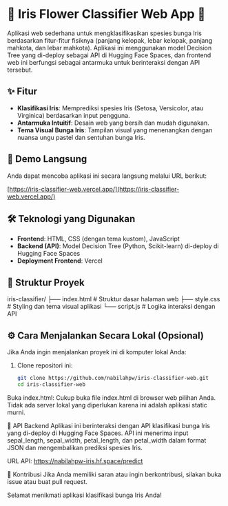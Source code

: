 # 🌸 Iris Flower Classifier Web App 🌸

Aplikasi web sederhana untuk mengklasifikasikan spesies bunga Iris berdasarkan fitur-fitur fisiknya (panjang kelopak, lebar kelopak, panjang mahkota, dan lebar mahkota). Aplikasi ini menggunakan model Decision Tree yang di-deploy sebagai API di Hugging Face Spaces, dan frontend web ini berfungsi sebagai antarmuka untuk berinteraksi dengan API tersebut.

## ✨ Fitur
- **Klasifikasi Iris**: Memprediksi spesies Iris (Setosa, Versicolor, atau Virginica) berdasarkan input pengguna.
- **Antarmuka Intuitif**: Desain web yang bersih dan mudah digunakan.
- **Tema Visual Bunga Iris**: Tampilan visual yang menenangkan dengan nuansa ungu pastel dan sentuhan bunga Iris.

## 🚀 Demo Langsung
Anda dapat mencoba aplikasi ini secara langsung melalui URL berikut:

[https://iris-classifier-web.vercel.app/](https://iris-classifier-web.vercel.app/)

## 🛠️ Teknologi yang Digunakan
- **Frontend**: HTML, CSS (dengan tema kustom), JavaScript
- **Backend (API)**: Model Decision Tree (Python, Scikit-learn) di-deploy di Hugging Face Spaces
- **Deployment Frontend**: Vercel

## 📄 Struktur Proyek
iris-classifier/
├── index.html    # Struktur dasar halaman web
├── style.css     # Styling dan tema visual aplikasi
└── script.js     # Logika interaksi dengan API

## ⚙️ Cara Menjalankan Secara Lokal (Opsional)
Jika Anda ingin menjalankan proyek ini di komputer lokal Anda:

1. Clone repositori ini:
   ```bash
   git clone https://github.com/nabilahpw/iris-classifier-web.git
   cd iris-classifier-web

Buka index.html:
Cukup buka file index.html di browser web pilihan Anda. Tidak ada server lokal yang diperlukan karena ini adalah aplikasi static murni.

🔗 API Backend
Aplikasi ini berinteraksi dengan API klasifikasi bunga Iris yang di-deploy di Hugging Face Spaces. API ini menerima input sepal_length, sepal_width, petal_length, dan petal_width dalam format JSON dan mengembalikan prediksi spesies Iris.

URL API: https://nabilahpw-iris.hf.space/predict

💖 Kontribusi
Jika Anda memiliki saran atau ingin berkontribusi, silakan buka issue atau buat pull request.

Selamat menikmati aplikasi klasifikasi bunga Iris Anda!
